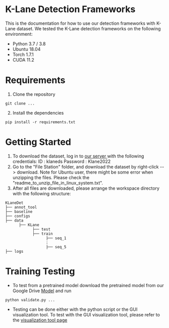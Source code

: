 # K-Lane Detection Frameworks
This is the documentation for how to use our detection frameworks with K-Lane dataset.
We tested the K-Lane detection frameworks on the following environment:
* Python 3.7 / 3.8
* Ubuntu 18.04
* Torch 1.7.1
* CUDA 11.2


# Requirements
1. Clone the repository
```
git clone ...
```

2. Install the dependencies
```
pip install -r requirements.txt
```

# Getting Started
1. To download the dataset, log in to <a href="https://kaistavelab.direct.quickconnect.to:54568/"> our server </a> with the following credentials: 
      ID       : klaneds
      Password : Klane2022
2. Go to the "File Station" folder, and download the dataset by right-click --> download.
   Note for Ubuntu user, there might be some error when unzipping the files. Please check the "readme_to_unzip_file_in_linux_system.txt".
3. After all files are downloaded, please arrange the workspace directory with the following structure:
```
KLaneDet
├── annot_tool
├── baseline 
├── configs
├── data
      ├── KLane
            ├── test
            ├── train
                  ├── seq_1
                  :
                  ├── seq_5 
├── logs
```

# Training Testing
* To test from a pretrained model download the pretrained model from our Google Drive <a href="https://en.wikipedia.org/wiki/Hobbit#Lifestyle" title="K-Lane Dataset">Model</a> and run
```
python validate.py ...
```
* Testing can be done either with the python script or the GUI visualization tool. To test with the GUI visualization tool, please refer to the <a href = "https://github.com/..." title="Visualization Tool"> visualization tool page </a>
